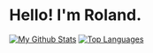 # Hello! I'm Roland.
[![My Github Stats](https://github-readme-stats.vercel.app/api?username=NotRoland&theme=radical)](https://github.com/anuraghazra/github-readme-stats)
[![Top Languages](https://github-readme-stats.vercel.app/api/top-langs/?username=NotRoland&layout=compact)](https://github.com/anuraghazra/github-readme-stats)
